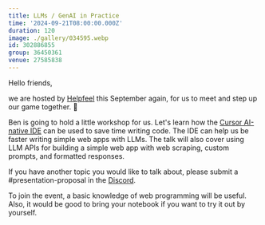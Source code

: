 ```yaml
---
title: LLMs / GenAI in Practice
time: '2024-09-21T08:00:00.000Z'
duration: 120
image: ./gallery/034595.webp
id: 302886855
group: 36450361
venue: 27585838
---
```


Hello friends,

we are hosted by [Helpfeel](https://www.helpfeel.com/) this September again, for us to meet and step up our game together. 🚀

Ben is going to hold a little workshop for us. Let's learn how the [Cursor AI-native IDE](https://www.cursor.com/) can be used to save time writing code. The IDE can help us be faster writing simple web apps with LLMs. The talk will also cover using LLM APIs for building a simple web app with web scraping, custom prompts, and formatted responses.

If you have another topic you would like to talk about, please submit a #presentation-proposal in the [Discord](https://owddm.com/discord).

To join the event, a basic knowledge of web programming will be useful. Also, it would be good to bring your notebook if you want to try it out by yourself.
